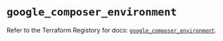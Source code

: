 # `google_composer_environment`

Refer to the Terraform Registory for docs: [`google_composer_environment`](https://registry.terraform.io/providers/hashicorp/google/4.67.0/docs/resources/composer_environment).

